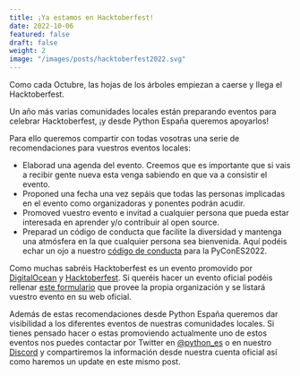 ```yaml
---
title: ¡Ya estamos en Hacktoberfest!
date: 2022-10-06
featured: false
draft: false
weight: 2
image: "/images/posts/hacktoberfest2022.svg"
---
```

Como cada Octubre, las hojas de los árboles empiezan a caerse y llega el Hacktoberfest.

Un año más varias comunidades locales están preparando eventos para celebrar Hacktoberfest, ¡y desde Python España queremos apoyarlos!

Para ello queremos compartir con todas vosotras una serie de recomendaciones para vuestros eventos locales:

- Elaborad una agenda del evento. Creemos que es importante que si vais a recibir gente nueva esta venga sabiendo en que va a consistir el evento.
- Proponed una fecha una vez sepáis que todas las personas implicadas en el evento como organizadoras y ponentes podrán acudir.
- Promoved vuestro evento e invitad a cualquier persona que pueda estar interesada en aprender y/o contribuir al open source.
- Preparad un código de conducta que facilite la diversidad y mantenga una atmósfera en la que cualquier persona sea bienvenida. Aquí podéis echar un ojo a nuestro [código de conducta](https://2022.es.pycon.org/pages/code-of-conduct.html) para la PyConES2022.

Como muchas sabréis Hacktoberfest es un evento promovido por [DigitalOcean](https://www.digitalocean.com/) y [Hacktoberfest](https://twitter.com/hacktoberfest). Si queréis hacer un evento oficial podéis rellenar [este formulario](http://bit.ly/hacktoberfest-22-events) que provee la propia organización y se listará vuestro evento en su web oficial.

Además de estas recomendaciones desde Python España queremos dar visibilidad a los diferentes eventos de nuestras comunidades locales. Si tienes pensado hacer o estas promoviendo actualmente uno de estos eventos nos puedes contactar por Twitter en [@python_es](https://twitter.com/python_es) o en nuestro [Discord](https://discord.com/invite/35E3Ph7Fez) y compartiremos la información desde nuestra cuenta oficial así como haremos un update en este mismo post.
